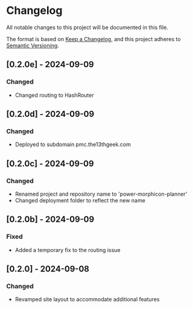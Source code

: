 # Changelog

All notable changes to this project will be documented in this file.

The format is based on [Keep a Changelog](https://keepachangelog.com/en/1.0.0/), and this project adheres to [Semantic Versioning](https://semver.org/spec/v2.0.0.html).


## [0.2.0e] - 2024-09-09
### Changed
- Changed routing to HashRouter

## [0.2.0d] - 2024-09-09
### Changed
- Deployed to subdomain pmc.the13thgeek.com

## [0.2.0c] - 2024-09-09
### Changed
- Renamed project and repository name to 'power-morphicon-planner'
- Changed deployment folder to reflect the new name

## [0.2.0b] - 2024-09-09
### Fixed
- Added a temporary fix to the routing issue

## [0.2.0] - 2024-09-08
### Changed
- Revamped site layout to accommodate additional features